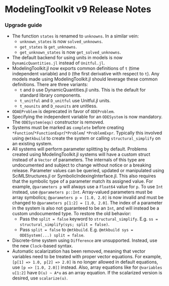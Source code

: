 # ModelingToolkit v9 Release Notes

### Upgrade guide

- The function `states` is renamed to `unknowns`. In a similar vein:
  - `unknown_states` is now `solved_unknowns`.
  - `get_states` is `get_unknowns`.
  - `get_unknown_states` is now `get_solved_unknowns`.
- The default backend for using units in models is now `DynamicQuantities.jl` instead of
  `Unitful.jl`.
- ModelingToolkit.jl now exports common definitions of `t` (time independent variable)
  and `D` (the first derivative with respect to `t`). Any models made using ModelingToolkit.jl
  should leverage these common definitions. There are three variants:
  - `t` and `D` use DynamicQuantities.jl units. This is the default for standard library
    components.
  - `t_unitful` and `D_unitful` use Unitful.jl units.
  - `t_nounits` and `D_nounits` are unitless.
- `ODAEProblem` is deprecated in favor of `ODEProblem`.
- Specifying the independent variable for an `ODESystem` is now mandatory. The `ODESystem(eqs)`
  constructor is removed.
- Systems must be marked as `complete` before creating `*Function`/`*FunctionExpr`/`*Problem`/
  `*ProblemExpr`. Typically this involved using `@mtkbuild` to create the system or calling
  `structural_simplify` on an existing system.
- All systems will perform parameter splitting by default. Problems created using ModelingToolkit.jl
  systems will have a custom struct instead of a `Vector` of parameters. The internals of this
  type are undocumented and subject to change without notice or a breaking release. Parameter values
  can be queried, updated or manipulated using SciMLStructures.jl or SymbolicIndexingInterface.jl.
  This also requires that the symbolic type of a parameter match its assigned value. For example,
  `@parameters p` will always use a `Float64` value for `p`. To use `Int` instead, use
  `@parameters p::Int`. Array-valued parameters must be array symbolics; `@parameters p = [1.0, 2.0]`
  is now invalid and must be changed to `@parameters p[1:2] = [1.0, 2.0]`. The index of a parameter
  in the system is also not guaranteed to be an `Int`, and will instead be a custom undocumented type.
  To restore the old behavior:
  - Pass the `split = false` keyword to `structural_simplify`. E.g. `ss = structural_simplify(sys; split = false)`.
  - Pass `split = false` to `@mtkbuild`. E.g. `@mtkbuild sys = ODESystem(...) split = false`.
- Discrete-time system using `Difference` are unsupported. Instead, use the new `Clock`-based syntax.
- Automatic scalarization has been removed, meaning that vector variables need to be treated with proper vector
  equations. For example, `[p[1] => 1.0, p[2] => 2.0]` is no longer allowed in default equations, use
  `[p => [1.0, 2.0]]` instead. Also, array equations like for `@variables u[1:2]` have `D(u) ~ A*u` as an
  array equation. If the scalarized version is desired, use `scalarize(u)`.
